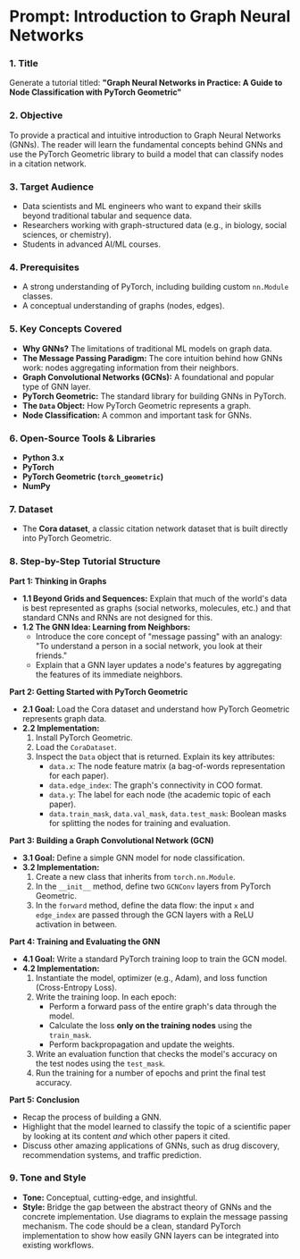# Prompt: Introduction to Graph Neural Networks

### 1. Title
Generate a tutorial titled: **"Graph Neural Networks in Practice: A Guide to Node Classification with PyTorch Geometric"**

### 2. Objective
To provide a practical and intuitive introduction to Graph Neural Networks (GNNs). The reader will learn the fundamental concepts behind GNNs and use the PyTorch Geometric library to build a model that can classify nodes in a citation network.

### 3. Target Audience
*   Data scientists and ML engineers who want to expand their skills beyond traditional tabular and sequence data.
*   Researchers working with graph-structured data (e.g., in biology, social sciences, or chemistry).
*   Students in advanced AI/ML courses.

### 4. Prerequisites
*   A strong understanding of PyTorch, including building custom `nn.Module` classes.
*   A conceptual understanding of graphs (nodes, edges).

### 5. Key Concepts Covered
*   **Why GNNs?** The limitations of traditional ML models on graph data.
*   **The Message Passing Paradigm:** The core intuition behind how GNNs work: nodes aggregating information from their neighbors.
*   **Graph Convolutional Networks (GCNs):** A foundational and popular type of GNN layer.
*   **PyTorch Geometric:** The standard library for building GNNs in PyTorch.
*   **The `Data` Object:** How PyTorch Geometric represents a graph.
*   **Node Classification:** A common and important task for GNNs.

### 6. Open-Source Tools & Libraries
*   **Python 3.x**
*   **PyTorch**
*   **PyTorch Geometric (`torch_geometric`)**
*   **NumPy**

### 7. Dataset
*   The **Cora dataset**, a classic citation network dataset that is built directly into PyTorch Geometric.

### 8. Step-by-Step Tutorial Structure

**Part 1: Thinking in Graphs**
*   **1.1 Beyond Grids and Sequences:** Explain that much of the world's data is best represented as graphs (social networks, molecules, etc.) and that standard CNNs and RNNs are not designed for this.
*   **1.2 The GNN Idea: Learning from Neighbors:**
    *   Introduce the core concept of "message passing" with an analogy: "To understand a person in a social network, you look at their friends."
    *   Explain that a GNN layer updates a node's features by aggregating the features of its immediate neighbors.

**Part 2: Getting Started with PyTorch Geometric**
*   **2.1 Goal:** Load the Cora dataset and understand how PyTorch Geometric represents graph data.
*   **2.2 Implementation:**
    1.  Install PyTorch Geometric.
    2.  Load the `CoraDataset`.
    3.  Inspect the `Data` object that is returned. Explain its key attributes:
        *   `data.x`: The node feature matrix (a bag-of-words representation for each paper).
        *   `data.edge_index`: The graph's connectivity in COO format.
        *   `data.y`: The label for each node (the academic topic of each paper).
        *   `data.train_mask`, `data.val_mask`, `data.test_mask`: Boolean masks for splitting the nodes for training and evaluation.

**Part 3: Building a Graph Convolutional Network (GCN)**
*   **3.1 Goal:** Define a simple GNN model for node classification.
*   **3.2 Implementation:**
    1.  Create a new class that inherits from `torch.nn.Module`.
    2.  In the `__init__` method, define two `GCNConv` layers from PyTorch Geometric.
    3.  In the `forward` method, define the data flow: the input `x` and `edge_index` are passed through the GCN layers with a ReLU activation in between.

**Part 4: Training and Evaluating the GNN**
*   **4.1 Goal:** Write a standard PyTorch training loop to train the GCN model.
*   **4.2 Implementation:**
    1.  Instantiate the model, optimizer (e.g., Adam), and loss function (Cross-Entropy Loss).
    2.  Write the training loop. In each epoch:
        *   Perform a forward pass of the entire graph's data through the model.
        *   Calculate the loss **only on the training nodes** using the `train_mask`.
        *   Perform backpropagation and update the weights.
    3.  Write an evaluation function that checks the model's accuracy on the test nodes using the `test_mask`.
    4.  Run the training for a number of epochs and print the final test accuracy.

**Part 5: Conclusion**
*   Recap the process of building a GNN.
*   Highlight that the model learned to classify the topic of a scientific paper by looking at its content *and* which other papers it cited.
*   Discuss other amazing applications of GNNs, such as drug discovery, recommendation systems, and traffic prediction.

### 9. Tone and Style
*   **Tone:** Conceptual, cutting-edge, and insightful.
*   **Style:** Bridge the gap between the abstract theory of GNNs and the concrete implementation. Use diagrams to explain the message passing mechanism. The code should be a clean, standard PyTorch implementation to show how easily GNN layers can be integrated into existing workflows.
